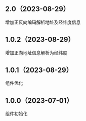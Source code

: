 ## 2.0（2023-08-29）
增加正反向编码解析地址及经纬度信息
## 1.0.2（2023-08-29）
增加正向地址信息解析为经纬度
## 1.0.1（2023-08-29）
组件优化
## 1.0.0（2023-07-01）
组件初始化
